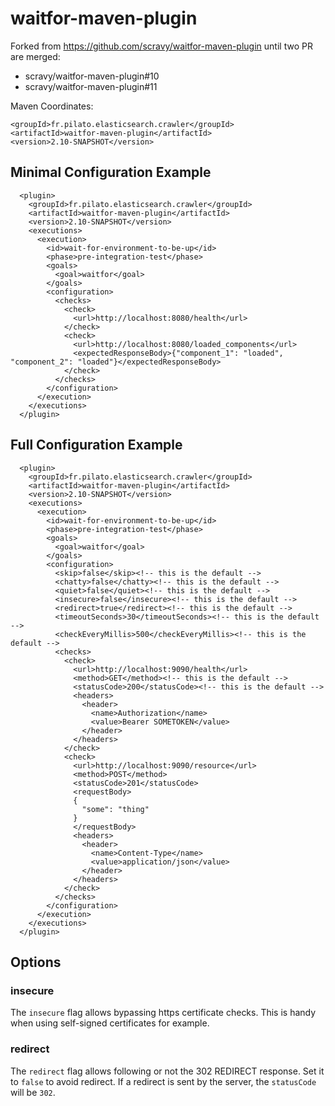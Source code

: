 # waitfor-maven-plugin

Forked from https://github.com/scravy/waitfor-maven-plugin until two PR are merged:

* scravy/waitfor-maven-plugin#10
* scravy/waitfor-maven-plugin#11

Maven Coordinates:
    
    <groupId>fr.pilato.elasticsearch.crawler</groupId>
    <artifactId>waitfor-maven-plugin</artifactId>
    <version>2.10-SNAPSHOT</version>

## Minimal Configuration Example

      <plugin>
        <groupId>fr.pilato.elasticsearch.crawler</groupId>
        <artifactId>waitfor-maven-plugin</artifactId>
        <version>2.10-SNAPSHOT</version>
        <executions>
          <execution>
            <id>wait-for-environment-to-be-up</id>
            <phase>pre-integration-test</phase>
            <goals>
              <goal>waitfor</goal>
            </goals>
            <configuration>
              <checks>
                <check>
                  <url>http://localhost:8080/health</url>
                </check>
                <check>
                  <url>http://localhost:8080/loaded_components</url>
                  <expectedResponseBody>{"component_1": "loaded", "component_2": "loaded"}</expectedResponseBody>
                </check>
              </checks>
            </configuration>
          </execution>
        </executions>
      </plugin>

## Full Configuration Example

      <plugin>
        <groupId>fr.pilato.elasticsearch.crawler</groupId>
        <artifactId>waitfor-maven-plugin</artifactId>
        <version>2.10-SNAPSHOT</version>
        <executions>
          <execution>
            <id>wait-for-environment-to-be-up</id>
            <phase>pre-integration-test</phase>
            <goals>
              <goal>waitfor</goal>
            </goals>
            <configuration>
              <skip>false</skip><!-- this is the default -->
              <chatty>false</chatty><!-- this is the default -->
              <quiet>false</quiet><!-- this is the default -->
              <insecure>false</insecure><!-- this is the default -->
              <redirect>true</redirect><!-- this is the default -->
              <timeoutSeconds>30</timeoutSeconds><!-- this is the default -->
              <checkEveryMillis>500</checkEveryMillis><!-- this is the default -->
              <checks>
                <check>
                  <url>http://localhost:9090/health</url>
                  <method>GET</method><!-- this is the default -->
                  <statusCode>200</statusCode><!-- this is the default -->
                  <headers>
                    <header>
                      <name>Authorization</name>
                      <value>Bearer SOMETOKEN</value>
                    </header>
                  </headers>
                </check>
                <check>
                  <url>http://localhost:9090/resource</url>
                  <method>POST</method>
                  <statusCode>201</statusCode>
                  <requestBody>
                  {
                    "some": "thing"
                  }
                  </requestBody>
                  <headers>
                    <header>
                      <name>Content-Type</name>
                      <value>application/json</value>
                    </header>
                  </headers>
                </check>
              </checks>
            </configuration>
          </execution>
        </executions>
      </plugin>

## Options

### insecure

The `insecure` flag allows bypassing https certificate checks. This is handy when using self-signed certificates for
example.

### redirect

The `redirect` flag allows following or not the 302 REDIRECT response. Set it to `false` to avoid redirect.
If a redirect is sent by the server, the `statusCode` will be `302`.
